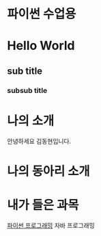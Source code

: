 # 파이썬 수업용
# Hello World
## sub title
### subsub title

# 나의 소개
안녕하세요 김동현입니다.

# 나의 동아리 소개

# 내가 들은 과목
[파이썬 프로그래밍](https://www.python.org/)
자바 프로그래밍


